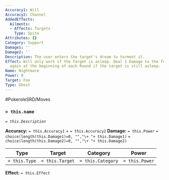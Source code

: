 ```yaml
---
Accuracy1: Will
Accuracy2: Channel
AddedEffects:
  Ailments:
  - Affects: Targets
    Type: Spite
Attributes: {}
Category: Support
Damage1: ''
Damage2: ''
Description: The user enters the target's dream to torment it.
Effect: Will only work if the Target is asleep. Deal 1 Damage to the foe. Deal 1 Damage
  again at the beginning of each Round if the target is still asleep.
Name: Nightmare
Power: 0
Target: Foe
Type: Ghost
---
```


#PokeroleSRD/Moves

### `= this.name` 
*`= this.Description`*

**Accuracy:** `= this.Accuracy1` + `= this.Accuracy2`
**Damage:** `= this.Power` `= choice(length(this.Damage1)=0, "","\+ "+ this.Damage1)` `= choice(length(this.Damage2)=0, "","\+ "+ this.Damage2)`

| Type          | Target          | Category          | Power          |
| ------------- | --------------- | ----------------  | -------------- |
| `= this.Type` | `= this.Target` | `= this.Category` | `= this.Power` | 

**Effect:** `= this.Effect`